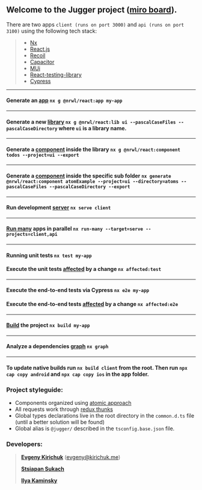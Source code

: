 ## Welcome to the Jugger project ([miro board](https://miro.com/app/board/uXjVO32BwvM=/)).

There are two apps `client (runs on port 3000)` and `api (runs on port 3100)` using the following tech stack:

> - [Nx](https://nx.dev/)
> - [React.js](https://reactjs.org/)
> - [Recoil](https://recoiljs.org/)
> - [Capacitor](https://capacitorjs.com/solution/react)
> - [MUi](https://mui.com/)
> - [React-testing-library](https://testing-library.com/docs/react-testing-library/intro/)
> - [Cypress](https://www.cypress.io/)

---

#### Generate an [app](https://nx.dev/structure/applications-and-libraries#applications-and-libraries) `nx g @nrwl/react:app my-app`

---

#### Generate a new [library](https://nx.dev/structure/library-types) `nx g @nrwl/react:lib ui --pascalCaseFiles --pascalCaseDirectory` where `ui` is a library name.

---

#### Generate a [component](https://nx.dev/packages/react/generators/component) inside the library `nx g @nrwl/react:component todos --project=ui --export`

---

#### Generate a [component](https://nx.dev/packages/react/generators/component) inside the specific sub folder `nx generate @nrwl/react:component atomExample --project=ui --directory=atoms --pascalCaseFiles --pascalCaseDirectory --export`

---

#### Run development [server](https://nx.dev/cli/serve) `nx serve client`

---

#### [Run many](https://nx.dev/cli/run-many) apps in parallel `nx run-many --target=serve --projects=client,api`

---

#### Running unit tests `nx test my-app`

#### Execute the unit tests [affected](https://nx.dev/using-nx/affected#affected) by a change `nx affected:test`

---

#### Execute the end-to-end tests via Cypress `nx e2e my-app`

#### Execute the end-to-end tests [affected](https://nx.dev/using-nx/affected#affected) by a change `nx affected:e2e`

---

#### [Build](https://nx.dev/cli/build#build) the project `nx build my-app`

---

#### Analyze a dependencies [graph](https://nx.dev/cli/dep-graph#graph) `nx graph`

---

#### To update native builds run `nx build client` from the root. Then run `npx cap copy android` and `npx cap copy ios` in the app folder.

### Project styleguide:

- Components organized using [atomic approach](https://danilowoz.com/blog/atomic-design-with-react)
- All requests work through [redux thunks](https://redux-toolkit.js.org/api/createAsyncThunk)
- Global types declarations live in the root directory in the `common.d.ts` file (until a better solution will be found)
- Global alias is `@jugger/` described in the `tsconfig.base.json` file.

### Developers:

> **[Evgeny Kirichuk](https://github.com/evgeny-kirichuk)** (evgeny@kirichuk.me)
>
> **[Stsiapan Sukach](https://github.com/Qry1)**
>
> **[Ilya Kaminsky](https://github.com/Ikaminsky)**
